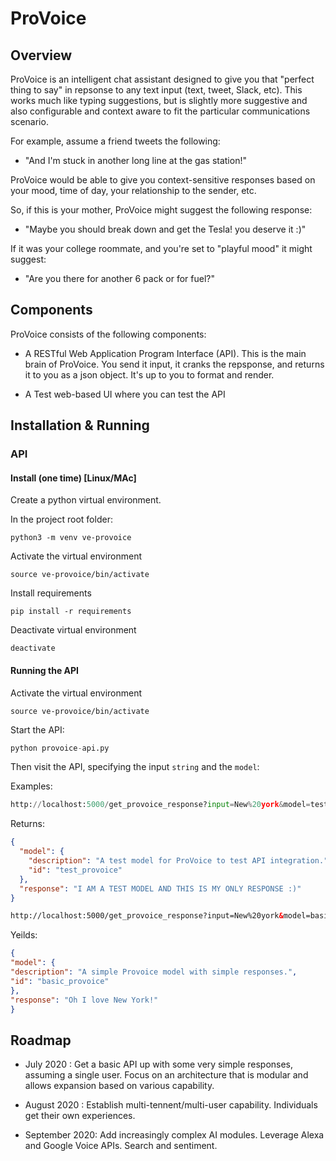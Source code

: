 # ProVoice



## Overview 

ProVoice is an intelligent chat assistant designed to give you that 
"perfect thing to say" in repsonse to any text input  (text, tweet, Slack, etc).
This works much like typing suggestions, but is slightly more suggestive and 
also configurable and context aware to fit the particular communications scenario.

For example, assume a friend  tweets the following:

   * "And I'm stuck in another long line at the gas station!"

ProVoice would be able to give you context-sensitive responses based on your mood, time of day, 
your relationship to the sender, etc.

So, if this is your mother, ProVoice might suggest the following response:

   * "Maybe you should break down and get the Tesla!  you deserve it :)"

If it was your college roommate, and you're set to "playful mood" it might suggest:

   * "Are you there for another 6 pack or for fuel?"


## Components

ProVoice consists of the following components:

  * A RESTful Web Application Program Interface (API).   This is the main brain of ProVoice.  You send 
it input, it cranks the repsponse, and returns it to you as a json object.  It's up to you to
    format and render.
    
  * A Test web-based UI where you can test the API 

## Installation & Running

### API

#### Install (one time)  [Linux/MAc] 

Create a python virtual environment.

In the project root folder:

```
python3 -m venv ve-provoice
```

Activate the virtual environment

```
source ve-provoice/bin/activate
```

Install requirements

```
pip install -r requirements
```

Deactivate virtual environment

```
deactivate
```

#### Running the API

Activate the virtual environment

```
source ve-provoice/bin/activate
```

Start the API:

```python
python provoice-api.py
```

Then visit the API, specifying the input `string` and the `model`:

Examples:

```python
http://localhost:5000/get_provoice_response?input=New%20york&model=test_provoice
```

Returns:

```json
{
  "model": {
    "description": "A test model for ProVoice to test API integration.", 
    "id": "test_provoice"
  }, 
  "response": "I AM A TEST MODEL AND THIS IS MY ONLY RESPONSE :)"
}
```


```html
http://localhost:5000/get_provoice_response?input=New%20york&model=basic_provoice
```

Yeilds:

```json
{
"model": {
"description": "A simple Provoice model with simple responses.",
"id": "basic_provoice"
},
"response": "Oh I love New York!"
}
```

## Roadmap

   * July 2020 :  Get a basic API up with some very simple responses, assuming a single user.  Focus on an architecture
that is modular and allows expansion based on various capability.
     
   * August 2020 :  Establish multi-tennent/multi-user capability.  Individuals get their own experiences.

   * September 2020:  Add increasingly complex AI modules.  Leverage Alexa and Google Voice APIs.  Search and sentiment.






